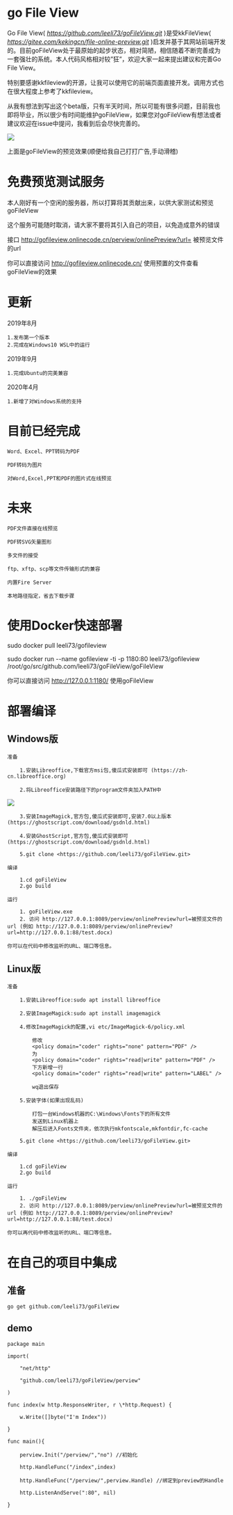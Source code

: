 go File View
============

Go File View( *https://github.com/leeli73/goFileView.git* )是受kkFileView( *https://gitee.com/kekingcn/file-online-preview.git* )启发并基于其网站前端开发的。目前goFileView处于最原始的起步状态，相对简陋，相信随着不断完善成为一套强壮的系统。本人代码风格相对较”狂”，欢迎大家一起来提出建议和完善Go File View。

特别要感谢kkfileview的开源，让我可以使用它的前端页面直接开发。调用方式也在很大程度上参考了kkfileview。

从我有想法到写出这个beta版，只有半天时间，所以可能有很多问题，目前我也即将毕业，所以很少有时间能维护goFileView，如果您对goFileView有想法或者建议欢迎在issue中提问，我看到后会尽快完善的。

![](media/mainshow.png)

上面是goFileView的预览效果(顺便给我自己打打广告,手动滑稽)


免费预览测试服务
====

本人刚好有一个空闲的服务器，所以打算将其贡献出来，以供大家测试和预览goFileView

这个服务可能随时取消，请大家不要将其引入自己的项目，以免造成意外的错误

接口 http://gofileview.onlinecode.cn/perview/onlinePreview?url= 被预览文件的url

你可以直接访问 http://gofileview.onlinecode.cn/ 使用预置的文件查看goFileView的效果

更新
====

2019年8月

    1.发布第一个版本
    2.完成在Windows10 WSL中的运行

2019年9月

    1.完成Ubuntu的完美兼容

2020年4月

    1.新增了对Windows系统的支持

目前已经完成
============

    Word、Excel、PPT转码为PDF

    PDF转码为图片

    对Word,Excel,PPT和PDF的图片式在线预览

未来
====

    PDF文件直接在线预览

    PDF转SVG矢量图形

    多文件的接受

    ftp、xftp、scp等文件传输形式的兼容

    内置Fire Server

    本地路径指定，省去下载步骤

使用Docker快速部署
====

sudo docker pull leeli73/gofileview

sudo docker run --name gofileview -ti -p 1180:80 leeli73/gofileview /root/go/src/github.com/leeli73/goFileView/goFileView

你可以直接访问 http://127.0.0.1:1180/ 使用goFileView

部署编译
========

Windows版
----

    准备

        1.安装Libreoffice,下载官方msi包,傻瓜式安装即可 (https://zh-cn.libreoffice.org)

        2.将Libreoffice安装路径下的program文件夹加入PATH中
![](media/win_path.png)

        3.安装ImageMagick,官方包,傻瓜式安装即可,安装7.0以上版本 (https://ghostscript.com/download/gsdnld.html)

        4.安装GhostScript,官方包,傻瓜式安装即可 (https://ghostscript.com/download/gsdnld.html)

        5.git clone <https://github.com/leeli73/goFileView.git>
    
    编译

        1.cd goFileView
        2.go build

    运行

        1. goFileView.exe
        2. 访问 http://127.0.0.1:8089/perview/onlinePreview?url=被预览文件的url (例如 http://127.0.0.1:8089/perview/onlinePreview?url=http://127.0.0.1:88/test.docx)

    你可以在代码中修改监听的URL、端口等信息。

Linux版
----

    准备

        1.安装Libreoffice:sudo apt install libreoffice

        2.安装ImageMagick:sudo apt install imagemagick

        4.修改ImageMagick的配置,vi etc/ImageMagick-6/policy.xml

            修改
            <policy domain="coder" rights="none" pattern="PDF" />
            为
            <policy domain="coder" rights="read|write" pattern="PDF" />
            下方新增一行
            <policy domain="coder" rights="read|write" pattern="LABEL" />

            wq退出保存

        5.安装字体(如果出现乱码)

            打包一台Windows机器的C:\Windows\Fonts下的所有文件
            发送到Linux机器上
            解压后进入Fonts文件夹，依次执行mkfontscale,mkfontdir,fc-cache

        5.git clone <https://github.com/leeli73/goFileView.git>
    
    编译

        1.cd goFileView
        2.go build

    运行

        1. ./goFileView
        2. 访问 http://127.0.0.1:8089/perview/onlinePreview?url=被预览文件的url (例如 http://127.0.0.1:8089/perview/onlinePreview?url=http://127.0.0.1:88/test.docx)

    你可以再代码中修改监听的URL、端口等信息。

在自己的项目中集成
==================

准备
----

    go get github.com/leeli73/goFileView

demo
----
```
package main

import(

    "net/http"

    "github.com/leeli73/goFileView/perview"

)

func index(w http.ResponseWriter, r \*http.Request) {

    w.Write([]byte("I'm Index"))

}

func main(){

    perview.Init("/perview/","no") //初始化

    http.HandleFunc("/index",index)

    http.HandleFunc("/perview/",perview.Handle) //绑定到preview的Handle

    http.ListenAndServe(":80", nil)

}
```
